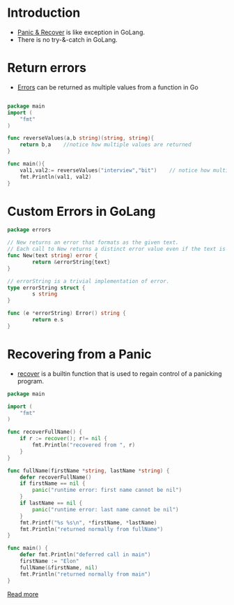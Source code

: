 # Introduction
- [Panic & Recover](https://golangbot.com/panic-and-recover/) is like exception in GoLang.
- There is no try-&-catch in GoLang.

# Return errors 
- [Errors](https://golangbot.com/custom-errors/) can be returned as multiple values from a function in Go

```go

package main
import (
	"fmt"
)

func reverseValues(a,b string)(string, string){
    return b,a    //notice how multiple values are returned
}

func main(){
    val1,val2:= reverseValues("interview","bit")    // notice how multiple values are assigned
    fmt.Println(val1, val2)
}
```

# Custom Errors in GoLang

````go
package errors

// New returns an error that formats as the given text.
// Each call to New returns a distinct error value even if the text is identical.
func New(text string) error {  
        return &errorString{text}
}

// errorString is a trivial implementation of error.
type errorString struct {  
        s string
}

func (e *errorString) Error() string {  
        return e.s
}
````

# Recovering from a Panic
- [recover](https://golangbot.com/panic-and-recover/#recoveringfromapanic) is a builtin function that is used to regain control of a panicking program.

````GO
package main

import (  
    "fmt"
)

func recoverFullName() {  
    if r := recover(); r!= nil {
        fmt.Println("recovered from ", r)
    }
}

func fullName(firstName *string, lastName *string) {  
    defer recoverFullName()
    if firstName == nil {
        panic("runtime error: first name cannot be nil")
    }
    if lastName == nil {
        panic("runtime error: last name cannot be nil")
    }
    fmt.Printf("%s %s\n", *firstName, *lastName)
    fmt.Println("returned normally from fullName")
}

func main() {  
    defer fmt.Println("deferred call in main")
    firstName := "Elon"
    fullName(&firstName, nil)
    fmt.Println("returned normally from main")
}
````

[Read more](https://golangbot.com/panic-and-recover/#recoveringfromapanic)
